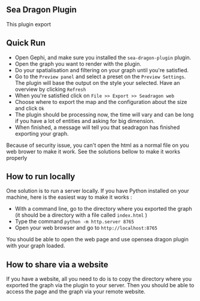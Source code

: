 ## Sea Dragon Plugin

This plugin export 

## Quick Run

- Open Gephi, and make sure you installed the `sea-dragon-plugin` plugin.
- Open the graph you want to render with the plugin.
- Do your spatialisation and filtering on your graph until you're satisfied.
- Go to the `Preview panel` and select a preset on the `Preview Settings`. The plugin will base the output on the style your selected. Have an overview by clicking `Refresh`
- When you're satisfied click on `File >> Export >> Seadragon web`
- Choose where to export the map and the configuration about the size and click `Ok`
- The plugin should be processing now, the time will vary and can be long if you have a lot of entities and asking for big dimension.
- When finished, a message will tell you that seadragon has finished exporting your graph.

Because of security issue, you can't open the html as a normal file on you web brower to make it work. See the solutions bellow to make it works properly

## How to run locally

One solution is to run a server locally. If you have Python installed on your machine, here is the easiest way to make it works :

- With a command line, go to the directory where you exported the graph (it should be a directory with a file called `index.html` )
- Type the command `python -m http.server 8765`
- Open your web browser and go to `http://localhost:8765` 

You should be able to open the web page and use opensea dragon plugin with your graph loaded.

## How to share via a website 

If you have a website, all you need to do is to copy the directory where you exported the graph via the plugin to your server. Then you should be able to access the page and the graph
via your remote website.